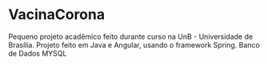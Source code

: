 # VacinaCorona

Pequeno projeto acadêmico feito durante curso na UnB - Universidade de Brasília.
Projeto feito em Java e Angular, usando o framework Spring.
Banco de Dados MYSQL
